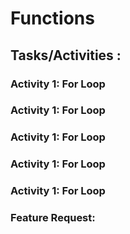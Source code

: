 # Functions

## Tasks/Activities :

### Activity 1: For Loop

### Activity 1: For Loop

### Activity 1: For Loop

### Activity 1: For Loop

### Activity 1: For Loop

### Feature Request:
